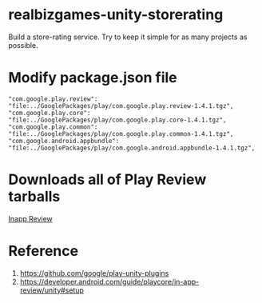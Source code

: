 # realbizgames-unity-storerating
Build a store-rating service. Try to keep it simple for as many projects as possible.

# Modify package.json file

```
"com.google.play.review": "file:../GooglePackages/play/com.google.play.review-1.4.1.tgz",
"com.google.play.core": "file:../GooglePackages/play/com.google.play.core-1.4.1.tgz",
"com.google.play.common": "file:../GooglePackages/play/com.google.play.common-1.4.1.tgz",
"com.google.android.appbundle": "file:../GooglePackages/play/com.google.android.appbundle-1.4.1.tgz",
```

# Downloads all of Play Review tarballs

[Inapp Review](https://github.com/truonguit2010/realbizgames-unity-storerating/tree/main/PlayReviewUPM%7E)

# Reference
1. https://github.com/google/play-unity-plugins
2. https://developer.android.com/guide/playcore/in-app-review/unity#setup

